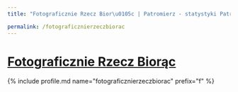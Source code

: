 ```yaml
---
title: "Fotograficznie Rzecz Bior\u0105c | Patromierz - statystyki Patronite.pl"

permalink: /fotograficznierzeczbiorac
---
```


# [Fotograficznie Rzecz Biorąc](https://patronite.pl/fotograficznierzeczbiorac)

{% include profile.md name="fotograficznierzeczbiorac" prefix="f" %}
